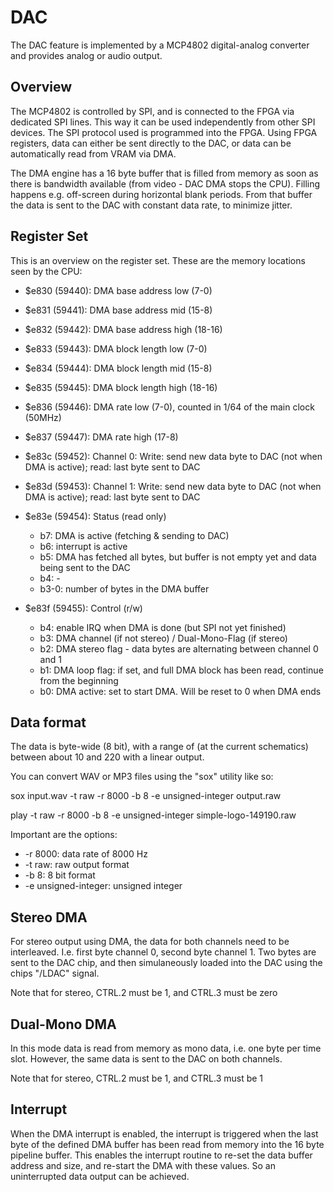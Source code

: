 
# DAC

The DAC feature is implemented by a MCP4802 digital-analog converter and provides analog or audio output.

## Overview

The MCP4802 is controlled by SPI, and is connected to the FPGA via dedicated SPI lines. This way it can be used independently from other SPI devices. The SPI protocol used is programmed into the FPGA. Using FPGA registers, data can either be sent directly to the DAC, or data can be automatically read from VRAM via DMA.

The DMA engine has a 16 byte buffer that is filled from memory as soon as there is bandwidth available (from video - DAC DMA stops the CPU). Filling happens e.g. off-screen during horizontal blank periods. From that buffer the data is sent to the DAC with constant data rate, to minimize jitter.

## Register Set

This is an overview on the register set. These are the memory locations seen by the CPU:

- $e830 (59440): DMA base address low (7-0)
- $e831 (59441): DMA base address mid (15-8)
- $e832 (59442): DMA base address high (18-16)
- $e833 (59443): DMA block length low (7-0)
- $e834 (59444): DMA block length mid (15-8)
- $e835 (59445): DMA block length high (18-16)
- $e836 (59446): DMA rate low (7-0), counted in 1/64 of the main clock (50MHz)
- $e837 (59447): DMA rate high (17-8)

- $e83c (59452): Channel 0: Write: send new data byte to DAC (not when DMA is active); read: last byte sent to DAC
- $e83d (59453): Channel 1: Write: send new data byte to DAC (not when DMA is active); read: last byte sent to DAC
- $e83e (59454): Status (read only)
  - b7: DMA is active (fetching & sending to DAC)
  - b6: interrupt is active
  - b5: DMA has fetched all bytes, but buffer is not empty yet and data being sent to the DAC
  - b4: -
  - b3-0: number of bytes in the DMA buffer
- $e83f (59455): Control (r/w)
  - b4: enable IRQ when DMA is done (but SPI not yet finished)
  - b3: DMA channel (if not stereo) / Dual-Mono-Flag (if stereo)
  - b2: DMA stereo flag - data bytes are alternating between channel 0 and 1
  - b1: DMA loop flag: if set, and full DMA block has been read, continue from the beginning
  - b0: DMA active: set to start DMA. Will be reset to 0 when DMA ends


## Data format

The data is byte-wide (8 bit), with a range of (at the current schematics) between about 10 and 220 with a linear output. 

You can convert WAV or MP3 files using the "sox" utility like so:

sox input.wav -t raw -r 8000 -b 8 -e unsigned-integer output.raw

play -t raw -r 8000 -b 8 -e unsigned-integer simple-logo-149190.raw

Important are the options:
- -r 8000: data rate of 8000 Hz
- -t raw: raw output format
- -b 8: 8 bit format
- -e unsigned-integer: unsigned integer

## Stereo DMA

For stereo output using DMA, the data for both channels need to be interleaved. I.e. first byte channel 0, second byte channel 1. Two bytes are sent to the DAC chip, and then simulaneously loaded into the DAC using the chips "/LDAC" signal.

Note that for stereo, CTRL.2 must be 1, and CTRL.3 must be zero

## Dual-Mono DMA

In this mode data is read from memory as mono data, i.e. one byte per time slot. However, the same data is sent to the DAC on both channels.

Note that for stereo, CTRL.2 must be 1, and CTRL.3 must be 1

## Interrupt 

When the DMA interrupt is enabled, the interrupt is triggered when the last byte of the defined DMA buffer has been read from memory into the 16 byte pipeline buffer. This enables the interrupt routine to re-set the data buffer address and size, and re-start the DMA with these values. So an uninterrupted data output can be achieved.



